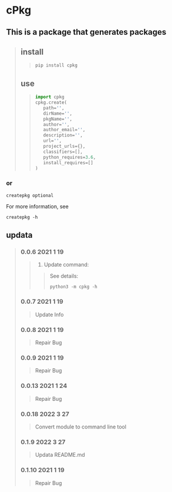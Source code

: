 # cPkg

## This is a package that generates packages

>## install
>>```shell
>>pip install cpkg
>>```
>## use
>>```python
>>import cpkg
>>cpkg.create(
>>    path='',
>>    dirName='',
>>    pkgName='',
>>    author='',
>>    author_email='',
>>    description='',
>>    url='',
>>    project_urls={},
>>    classifiers=[],
>>    python_requires=3.6,
>>    install_requires=[]
>>)
>>```
### or
```shell
createpkg optional
```
For more information, see
```shell
createpkg -h
```
## updata
>### 0.0.6 2021 1 19
>>1. Update command:
>>>See details:
>>>```shell
>>>python3 -m cpkg -h
>>>```
>>
>### 0.0.7 2021 1 19
>>Update Info
>### 0.0.8 2021 1 19
>>Repair Bug
>### 0.0.9 2021 1 19
>>Repair Bug
>### 0.0.13 2021 1 24
>>Repair Bug
>### 0.0.18 2022 3 27
>>Convert module to command line tool
>### 0.1.9 2022 3 27
>>Updata README.md
>### 0.1.10 2021 1 19
>>Repair Bug
